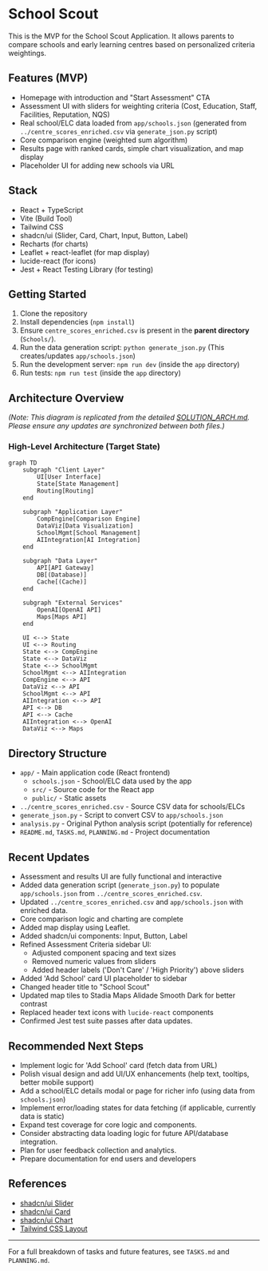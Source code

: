 # School Scout

This is the MVP for the School Scout Application. It allows parents to compare schools and early learning centres based on personalized criteria weightings.

## Features (MVP)
- Homepage with introduction and "Start Assessment" CTA
- Assessment UI with sliders for weighting criteria (Cost, Education, Staff, Facilities, Reputation, NQS)
- Real school/ELC data loaded from `app/schools.json` (generated from `../centre_scores_enriched.csv` via `generate_json.py` script)
- Core comparison engine (weighted sum algorithm)
- Results page with ranked cards, simple chart visualization, and map display
- Placeholder UI for adding new schools via URL

## Stack
- React + TypeScript
- Vite (Build Tool)
- Tailwind CSS
- shadcn/ui (Slider, Card, Chart, Input, Button, Label)
- Recharts (for charts)
- Leaflet + react-leaflet (for map display)
- lucide-react (for icons)
- Jest + React Testing Library (for testing)

## Getting Started
1. Clone the repository
2. Install dependencies (`npm install`)
3. Ensure `centre_scores_enriched.csv` is present in the **parent directory** (`Schools/`).
4. Run the data generation script: `python generate_json.py` (This creates/updates `app/schools.json`)
5. Run the development server: `npm run dev` (inside the `app` directory)
6. Run tests: `npm run test` (inside the `app` directory)

## Architecture Overview

*(Note: This diagram is replicated from the detailed [SOLUTION_ARCH.md](./SOLUTION_ARCH.md). Please ensure any updates are synchronized between both files.)*

### High-Level Architecture (Target State)

```mermaid
graph TD
    subgraph "Client Layer"
        UI[User Interface]
        State[State Management]
        Routing[Routing]
    end
    
    subgraph "Application Layer"
        CompEngine[Comparison Engine]
        DataViz[Data Visualization]
        SchoolMgmt[School Management]
        AIIntegration[AI Integration]
    end
    
    subgraph "Data Layer"
        API[API Gateway]
        DB[(Database)]
        Cache[(Cache)]
    end
    
    subgraph "External Services"
        OpenAI[OpenAI API]
        Maps[Maps API]
    end
    
    UI <--> State
    UI <--> Routing
    State <--> CompEngine
    State <--> DataViz
    State <--> SchoolMgmt
    SchoolMgmt <--> AIIntegration
    CompEngine <--> API
    DataViz <--> API
    SchoolMgmt <--> API
    AIIntegration <--> API
    API <--> DB
    API <--> Cache
    AIIntegration <--> OpenAI
    DataViz <--> Maps
```

## Directory Structure
- `app/` - Main application code (React frontend)
  - `schools.json` - School/ELC data used by the app
  - `src/` - Source code for the React app
  - `public/` - Static assets
- `../centre_scores_enriched.csv` - Source CSV data for schools/ELCs
- `generate_json.py` - Script to convert CSV to `app/schools.json`
- `analysis.py` - Original Python analysis script (potentially for reference)
- `README.md`, `TASKS.md`, `PLANNING.md` - Project documentation

## Recent Updates
- Assessment and results UI are fully functional and interactive
- Added data generation script (`generate_json.py`) to populate `app/schools.json` from `../centre_scores_enriched.csv`.
- Updated `../centre_scores_enriched.csv` and `app/schools.json` with enriched data.
- Core comparison logic and charting are complete
- Added map display using Leaflet.
- Added shadcn/ui components: Input, Button, Label
- Refined Assessment Criteria sidebar UI:
  - Adjusted component spacing and text sizes
  - Removed numeric values from sliders
  - Added header labels ('Don't Care' / 'High Priority') above sliders
- Added 'Add School' card UI placeholder to sidebar
- Changed header title to "School Scout"
- Updated map tiles to Stadia Maps Alidade Smooth Dark for better contrast
- Replaced header text icons with `lucide-react` components
- Confirmed Jest test suite passes after data updates.

## Recommended Next Steps
- Implement logic for 'Add School' card (fetch data from URL)
- Polish visual design and add UI/UX enhancements (help text, tooltips, better mobile support)
- Add a school/ELC details modal or page for richer info (using data from `schools.json`)
- Implement error/loading states for data fetching (if applicable, currently data is static)
- Expand test coverage for core logic and components.
- Consider abstracting data loading logic for future API/database integration.
- Plan for user feedback collection and analytics.
- Prepare documentation for end users and developers

## References
- [shadcn/ui Slider](https://ui.shadcn.com/docs/components/slider)
- [shadcn/ui Card](https://ui.shadcn.com/docs/components/card)
- [shadcn/ui Chart](https://ui.shadcn.com/docs/components/chart)
- [Tailwind CSS Layout](https://tailwindcss.com/docs/display)

---
For a full breakdown of tasks and future features, see `TASKS.md` and `PLANNING.md`.
